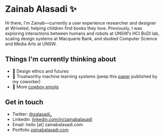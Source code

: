 # Zainab Alasadi ✨

Hi there, I'm Zainab—currently a user experience researcher and designer at Wriveted, helping children find books they love. Previously, I was exploring interactions between humans and robots at UNSW’s HCI BoDI lab, scaling design systems at Macquarie Bank, and studied Computer Science and Media Arts at UNSW.

## Things I'm currently thinking about
- 📙 Design ethics and futures
- 🧠 Trustworthy machine learning systems (peep this [paper](https://publications.csiro.au/publications/publication/PIcsiro:EP205485) published by my coworker)
- 🤠 More [cowboy emojis](https://drive.google.com/drive/mobile/folders/15QZNIvkY9wbEBkUsHnfjjHXwOnApniIx?usp=drive_open)

## Get in touch
- Twitter: [@zalasadi_](www.twitter.com/zalasadi_)
- Linkedin: [linkedin.com/in/zainabalasadi](https://linkedin.com/in/zainabalasadi)
- Email: hello [at] zainabalasadi.com
- Portfolio [zainabalasadi.com](zainabalasadi.com)
